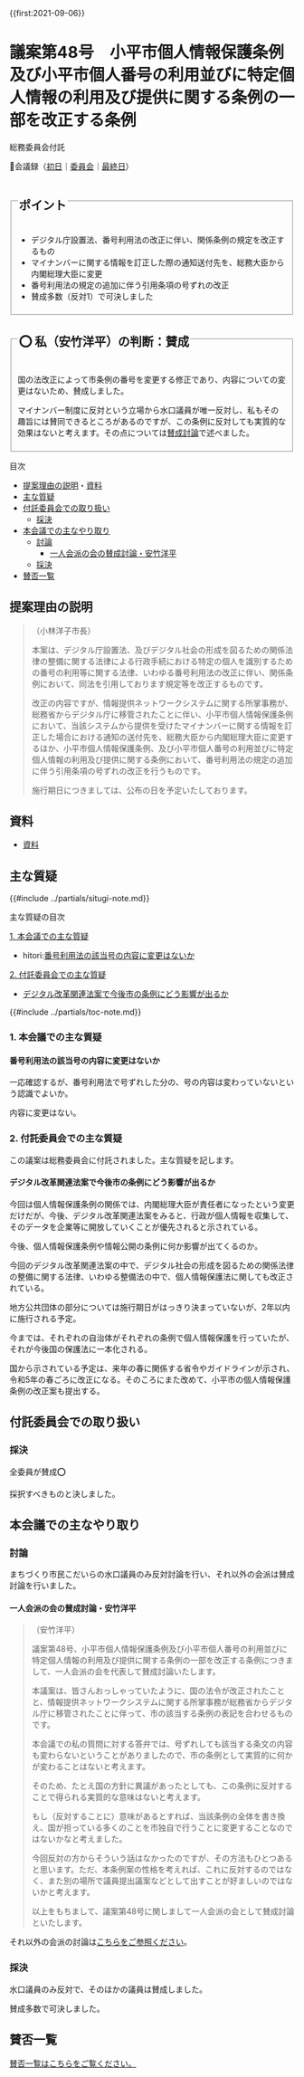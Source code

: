 {{first:2021-09-06}}

# 議案第48号　小平市個人情報保護条例及び小平市個人番号の利用並びに特定個人情報の利用及び提供に関する条例の一部を改正する条例

<i class="fa fa-gavel" aria-hidden="true"></i> 総務委員会付託

<p id="read-kaigiroku">📄会議録（<a href="https://ssp.kaigiroku.net/tenant/kodaira/SpMinuteView.html?council_id=1240&schedule_id=2&minute_id=532&is_search=true">初日</a>｜<a href="https://ssp.kaigiroku.net/tenant/kodaira/SpMinuteView.html?council_id=1263&schedule_id=4&minute_id=159&is_search=true">委員会</a>｜<a href="https://ssp.kaigiroku.net/tenant/kodaira/SpMinuteView.html?council_id=1240&schedule_id=6&minute_id=582&is_search=true">最終日</a>）</p>

<fieldset class="pnt">
  <legend><h2>ポイント</h2></legend>

- デジタル庁設置法、番号利用法の改正に伴い、関係条例の規定を改正するもの
- マイナンバーに関する情報を訂正した際の通知送付先を、総務大臣から内閣総理大臣に変更
- 番号利用法の規定の追加に伴う引用条項の号ずれの改正
- 賛成多数（反対1）で可決しました

</fieldset>

<fieldset class="sanpi">
  <legend><h2>⭕️ 私（安竹洋平）の判断：賛成</h2></legend>

国の法改正によって市条例の番号を変更する修正であり、内容についての変更はないため、賛成しました。

マイナンバー制度に反対という立場から水口議員が唯一反対し、私もその趣旨には賛同できるところがあるのですが、この条例に反対しても実質的な効果はないと考えます。その点については[賛成討論](#一人会派の会の賛成討論安竹洋平)で述べました。

</fieldset>

<div class="toc">

目次

- [提案理由の説明](#提案理由の説明)・[資料](#資料)
- [主な質疑](#主な質疑)
- [付託委員会での取り扱い](#付託委員会での取り扱い)
  - [採決](#採決)
- [本会議での主なやり取り](#本会議での主なやり取り)
  - [討論](#討論)
    - [一人会派の会の賛成討論・安竹洋平](#一人会派の会の賛成討論安竹洋平)
  - [採決](#採決-1)
- [賛否一覧](#賛否一覧)

</div>

## 提案理由の説明

>（小林洋子市長）
>
> 本案は、デジタル庁設置法、及びデジタル社会の形成を図るための関係法律の整備に関する法律による行政手続における特定の個人を識別するための番号の利用等に関する法律、いわゆる番号利用法の改正に伴い、関係条例において、同法を引用しております規定等を改正するものです。
>
> 改正の内容ですが、情報提供ネットワークシステムに関する所掌事務が、総務省からデジタル庁に移管されたことに伴い、小平市個人情報保護条例において、当該システムから提供を受けたマイナンバーに関する情報を訂正した場合における通知の送付先を、総務大臣から内閣総理大臣に変更するほか、小平市個人情報保護条例、及び小平市個人番号の利用並びに特定個人情報の利用及び提供に関する条例において、番号利用法の規定の追加に伴う引用条項の号ずれの改正を行うものです。
>
> 施行期日につきましては、公布の日を予定いたしております。

## 資料

- [資料](https://ssp.kaigiroku.net/tenant/kodaira/SpMaterial.html?tenant_id=165&power_user=false&view_years=&council_id=1241&schedule_id=18&minute_id=1&is_search=true)

<div class="ippan-situgi">

## 主な質疑
{{#include ../partials/situgi-note.md}}


<div class="toc">

主な質疑の目次

[1. 本会議での主な質疑](#1-本会議での主な質疑)

- hitori:[番号利用法の該当号の内容に変更はないか](#番号利用法の該当号の内容に変化はないか)

[2. 付託委員会での主な質疑](#2-付託委員会での主な質疑)

- [デジタル改革関連法案で今後市の条例にどう影響が出るか](#デジタル改革関連法案で今後市の条例にどう影響が出るか)

{{#include ../partials/toc-note.md}}

</div>

### 1. 本会議での主な質疑

#### 番号利用法の該当号の内容に変更はないか

<div class="bln bleft yasutake" data-speaker="⭐️ 安竹洋平議員（一人会派の会）">

一応確認するが、番号利用法で号ずれした分の、号の内容は変わっていないという認識でよいか。

</div>

<div class="bln bright" data-speaker="総務部長（白倉）">

内容に変更はない。

</div>


### 2. 付託委員会での主な質疑

この議案は総務委員会に付託されました。主な質疑を記します。

#### デジタル改革関連法案で今後市の条例にどう影響が出るか

<div class="bln bleft" data-speaker="他会派の議員">

今回は個人情報保護条例の関係では、内閣総理大臣が責任者になったという変更だけだが、今後、デジタル改革関連法案をみると、行政が個人情報を収集して、そのデータを企業等に開放していくことが優先されると示されている。

</div>

<div class="bln bleft" data-speaker="他会派の議員">

今後、個人情報保護条例や情報公開の条例に何か影響が出てくるのか。

</div>

<div class="bln bright" data-speaker="総務課長（原）">

今回のデジタル改革関連法案の中で、デジタル社会の形成を図るための関係法律の整備に関する法律、いわゆる整備法の中で、個人情報保護法に関しても改正されている。

</div>

<div class="bln bright" data-speaker="総務課長（原）">

地方公共団体の部分については施行期日がはっきり決まっていないが、2年以内に施行される予定。

</div>

<div class="bln bright" data-speaker="総務課長（原）">

今までは、それぞれの自治体がそれぞれの条例で個人情報保護を行っていたが、それが今後国の保護法に一本化される。
</div>

<div class="bln bright" data-speaker="総務課長（原）">

国から示されている予定は、来年の春に関係する省令やガイドラインが示され、令和5年の春ごろに改正になる。そのころにまた改めて、小平市の個人情報保護条例の改正案も提出する。

</div>


</div>

## 付託委員会での取り扱い
### 採決

全委員が賛成⭕️

採択すべきものと決しました。

## 本会議での主なやり取り
### 討論

まちづくり市民こだいらの水口議員のみ反対討論を行い、それ以外の会派は賛成討論を行いました。

#### 一人会派の会の賛成討論・安竹洋平

> （安竹洋平）
>
> 議案第48号、小平市個人情報保護条例及び小平市個人番号の利用並びに特定個人情報の利用及び提供に関する条例の一部を改正する条例につきまして、一人会派の会を代表して賛成討論いたします。
>
> 本議案は、皆さんおっしゃっていたように、国の法令が改正されたことと、情報提供ネットワークシステムに関する所掌事務が総務省からデジタル庁に移管されたことに伴って、市の該当する条例の表記を合わせるものです。
>
> 本会議での私の質問に対する答弁では、号ずれしても該当する条文の内容も変わらないということがありましたので、市の条例として実質的に何かが変わることはないと考えます。
>
> そのため、たとえ国の方針に異議があったとしても、この条例に反対することで得られる実質的な意味はないと考えます。
>
> もし（反対することに）意味があるとすれば、当該条例の全体を書き換え、国が担っている多くのことを市独自で行うことに変更することなのではないかなと考えました。
>
> 今回反対の方からそういう話はなかったのですが、その方法もひとつあると思います。ただ、本条例案の性格を考えれば、これに反対するのではなく、また別の場所で議員提出議案などとして出すことが好ましいのではないかと考えます。
>
> 以上をもちまして、議案第48号に関しまして一人会派の会として賛成討論といたします。

それ以外の会派の討論は[こちらをご参照ください](https://ssp.kaigiroku.net/tenant/kodaira/SpMinuteView.html?council_id=1240&schedule_id=6&minute_id=587&is_search=true)。

### 採決

水口議員のみ反対で、そのほかの議員は賛成しました。

賛成多数で可決しました。

## 賛否一覧
[賛否一覧はこちらをご覧ください。](./index.md#賛否)
